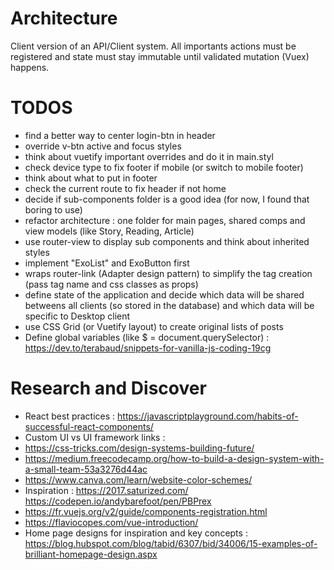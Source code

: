 
# Architecture

Client version of an API/Client system. All importants actions must be registered and state must stay immutable until validated mutation (Vuex) happens.

# TODOS

- find a better way to center login-btn in header
- override v-btn active and focus styles
- think about vuetify important overrides and do it in main.styl
- check device type to fix footer if mobile (or switch to mobile footer)
- think about what to put in footer
- check the current route to fix header if not home
- decide if sub-components folder is a good idea (for now, I found that boring to use)
- refactor architecture : one folder for main pages, shared comps and view models (like Story, Reading, Article)
- use router-view to display sub components and think about inherited styles
- implement "ExoList" and ExoButton first
- wraps router-link (Adapter design pattern) to simplify the tag creation (pass tag name and css classes as props)
- define state of the application and decide which data will be shared betweens all clients (so stored in the database) and which data will be specific to Desktop client
- use CSS Grid (or Vuetify layout) to create original lists of posts 
- Define global variables (like $ = document.querySelector) : https://dev.to/terabaud/snippets-for-vanilla-js-coding-19cg

# Research and Discover

- React best practices : https://javascriptplayground.com/habits-of-successful-react-components/
- Custom UI vs UI framework links :
 - https://css-tricks.com/design-systems-building-future/
 - https://medium.freecodecamp.org/how-to-build-a-design-system-with-a-small-team-53a3276d44ac
 - https://www.canva.com/learn/website-color-schemes/
 - Inspiration : 
 https://2017.saturized.com/ 
 https://codepen.io/andybarefoot/pen/PBPrex
 - https://fr.vuejs.org/v2/guide/components-registration.html
 - https://flaviocopes.com/vue-introduction/
- Home page designs for inspiration and key concepts : https://blog.hubspot.com/blog/tabid/6307/bid/34006/15-examples-of-brilliant-homepage-design.aspx

